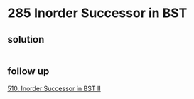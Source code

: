 # 285 Inorder Successor in BST
[]()

## solution

```python

```

## follow up

[510. Inorder Successor in BST II]()
